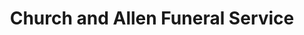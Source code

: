 ---
title: "Church and Allen Funeral Service"
url: /norwich/church-and-allen-funeral-service/
shop: Bestattungen
---